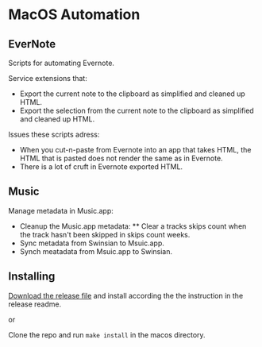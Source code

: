 # MacOS Automation

## EverNote

Scripts for automating Evernote.

Service extensions that:
* Export the current note to the clipboard as simplified and cleaned up HTML.
* Export the selection from the current note to the clipboard as simplified and cleaned up HTML.

Issues these scripts adress:
* When you cut-n-paste from Evernote into an app that takes HTML, the HTML that is pasted does not render the same as in Evernote.
* There is a lot of cruft in Evernote exported HTML.

## Music

Manage metadata in Music.app:
* Cleanup the Music.app metadata:
** Clear a tracks skips count when the track hasn't been skipped in skips count weeks.
* Sync metadata from Swinsian to Msuic.app.
* Synch meatadata from Msuic.app to Swinsian.

## Installing

[Download the release file](https://github.com/tcgoetz/EvernoteAutomation/releases) and install according the the instruction in the release readme.

or

Clone the repo and run `make install` in the macos directory.
